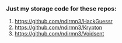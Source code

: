 ### Just my storage code for these repos:
1. https://github.com/ndirmn3/HackGuessr
2. https://github.com/ndirmn3/Krypton
3. https://github.com/ndirmn3/Voidsent

